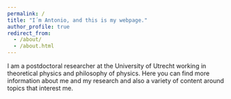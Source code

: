 ```yaml
---
permalink: /
title: "I´m Antonio, and this is my webpage."
author_profile: true
redirect_from: 
  - /about/
  - /about.html
---
```


I am a postdoctoral researcher at the University of Utrecht working in theoretical physics and philosophy of physics. Here you can find more information about me and my research and also a variety of content around topics that interest me.
